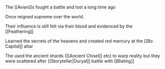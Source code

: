 The [[Avian]]s fought a battle and lost a long time ago

Once reigned supreme over the world.

Their influence is still felt via their blood and evidenced by the [[Feathering]]

Learned the secrets of the heavens and created red mercury at the [[Bo Capital]] altar

The used the ancient shards ([[Ancient Chisel]] etc) to warp reality but they were scattered after [[Storyteller|Duryal]] battle with [[Bieling]]